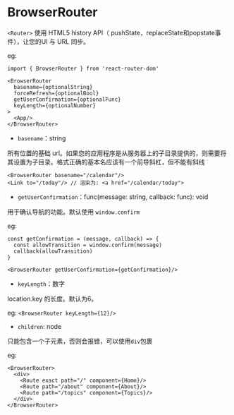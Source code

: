 
BrowserRouter
========
`<Router>` 使用 HTML5 history API（ pushState，replaceState和popstate事件），让您的UI 与 URL 同步。

eg: 

```
import { BrowserRouter } from 'react-router-dom'

<BrowserRouter
  basename={optionalString}
  forceRefresh={optionalBool}
  getUserConfirmation={optionalFunc}
  keyLength={optionalNumber}
>
  <App/>
</BrowserRouter>
```

- `basename`：string

所有位置的基础 url。如果您的应用程序是从服务器上的子目录提供的，则需要将其设置为子目录。格式正确的基本名应该有一个前导斜杠，但不能有斜线

```
<BrowserRouter basename="/calendar"/>
<Link to="/today"/> // 渲染为: <a href="/calendar/today">
```

- `getUserConfirmation`：func(message: string, callback: func): void

用于确认导航的功能。默认使用 `window.confirm`

eg: 
```
const getConfirmation = (message, callback) => {
  const allowTransition = window.confirm(message)
  callback(allowTransition)
}

<BrowserRouter getUserConfirmation={getConfirmation}/>
```

- `keyLength`：数字

location.key 的长度。默认为6。

eg: `<BrowserRouter keyLength={12}/>`

- `children`: node

只能包含一个子元素，否则会报错，可以使用`div`包裹

eg: 

```
<BrowserRouter>
  <div>
    <Route exact path="/" component={Home}/>
    <Route path="/about" component={About}/>
    <Route path="/topics" component={Topics}/>
  </div>
</BrowserRouter>
```